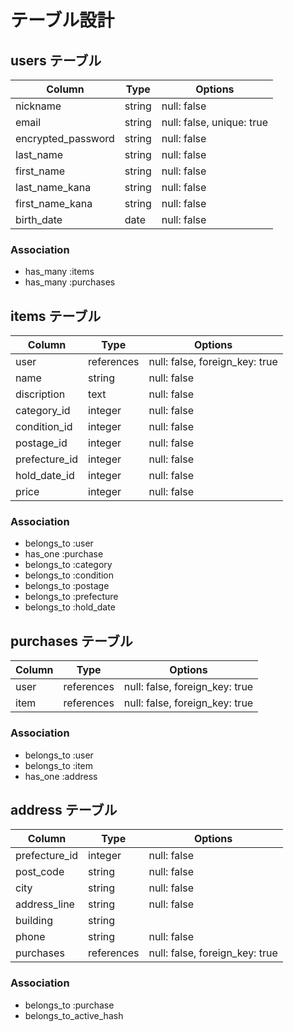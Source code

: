 # テーブル設計

## users テーブル

| Column             | Type   | Options                   |
| ------------------ | ------ | ------------------------- |
| nickname           | string | null: false               |
| email              | string | null: false, unique: true |
| encrypted_password | string | null: false               |
| last_name          | string | null: false               |
| first_name         | string | null: false               |
| last_name_kana     | string | null: false               |
| first_name_kana    | string | null: false               |
| birth_date         | date   | null: false               |

### Association

- has_many :items
- has_many :purchases

## items テーブル

| Column        | Type       | Options                        |
| ------------- | ---------- | ------------------------------ |
| user          | references | null: false, foreign_key: true |
| name          | string     | null: false                    |
| discription   | text       | null: false                    |
| category_id   | integer    | null: false                    |
| condition_id  | integer    | null: false                    |
| postage_id    | integer    | null: false                    |
| prefecture_id | integer    | null: false                    |
| hold_date_id  | integer    | null: false                    |
| price         | integer    | null: false                    |

### Association

- belongs_to :user
- has_one :purchase
- belongs_to :category
- belongs_to :condition
- belongs_to :postage
- belongs_to :prefecture
- belongs_to :hold_date

## purchases テーブル

| Column  | Type       | Options                        |
| ------- | ---------- | ------------------------------ |
| user    | references | null: false, foreign_key: true |
| item    | references | null: false, foreign_key: true |

### Association

- belongs_to :user
- belongs_to :item
- has_one :address

## address テーブル

| Column        | Type       | Options                        |
| ------------- | ---------- | ------------------------------ |
| prefecture_id | integer    | null: false                    |
| post_code     | string     | null: false                    |
| city          | string     | null: false                    |
| address_line  | string     | null: false                    |
| building      | string     |                                |
| phone         | string     | null: false                    |
| purchases     | references | null: false, foreign_key: true |

### Association

- belongs_to :purchase
- belongs_to_active_hash